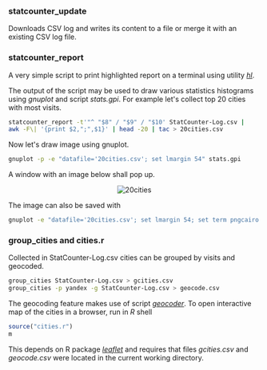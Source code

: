 ### statcounter_update

Downloads CSV log and writes its content to a file or merge it with an existing
CSV log file.

### statcounter_report

A very simple script to print highlighted report on a terminal using utility
[*hl*](http://sourceforge.net/projects/hlterm/).

The output of the script may be used to draw various statistics histograms using
*gnuplot* and script *stats.gpi*. For example let's collect top 20 cities with
most visits.

```sh
statcounter_report -t'"^ "$8" / "$9" / "$10' StatCounter-Log.csv |
awk -F\| '{print $2,";",$1}' | head -20 | tac > 20cities.csv
```

Now let's draw image using gnuplot.

```sh
gnuplot -p -e "datafile='20cities.csv'; set lmargin 54" stats.gpi
```

A window with an image below shall pop up.

<p align="center">
  <img src="../images/images/20cities.png?raw=true" alt="20cities"/>
</p>

The image can also be saved with

```sh
gnuplot -e "datafile='20cities.csv'; set lmargin 54; set term pngcairo size 1200,700; set output '20cities.png'" stats.gpi
```

### group_cities and cities.r

Collected in StatCounter-Log.csv cities can be grouped by visits and geocoded.

```sh
group_cities StatCounter-Log.csv > gcities.csv
group_cities -p yandex -g StatCounter-Log.csv > geocode.csv
```

The geocoding feature makes use of script
[*geocoder*](https://github.com/DenisCarriere/geocoder). To open interactive map
of the cities in a browser, run in *R* shell

```r
source("cities.r")
m
```

This depends on R package [*leaflet*](https://rstudio.github.io/leaflet/) and
requires that files *gcities.csv* and *geocode.csv* were located in the current
working directory.

